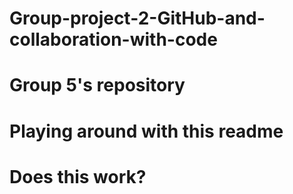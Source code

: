 # Group-project-2-GitHub-and-collaboration-with-code
# Group 5's repository
# Playing around with this readme
# Does this work?
